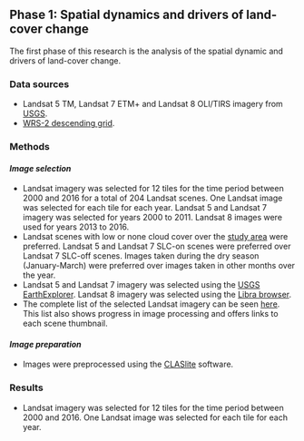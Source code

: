 ## **Phase 1: Spatial dynamics and drivers of land-cover change**

The first phase of this research is the analysis of the spatial dynamic and drivers of land-cover change.

### <a name="data"></a>Data sources 
* Landsat 5 TM, Landsat 7 ETM+ and Landsat 8 OLI/TIRS imagery from [USGS](http://landsat.usgs.gov/index.php).
* [WRS-2 descending grid](http://landsat.usgs.gov/tools_wrs-2_shapefile.php). 

### <a name="methods"></a>Methods 

#### *Image selection*
* Landsat imagery was selected for 12 tiles for the time period between 2000 and 2016 for a total of 204 Landsat scenes. One Landsat image was selected for each tile for each year. Landsat 5 and Landsat 7 imagery was selected for years 2000 to 2011. Landsat 8 images were used for years 2013 to 2016.
* Landsat scenes with low or none cloud cover over the [study area](index.html#studyarea) were preferred. Landsat 5 and Landsat 7 SLC-on scenes were preferred over Landsat 7 SLC-off scenes. Images taken during the dry season (January-March) were preferred over images taken in other months over the year.
* Landsat 5 and Landsat 7 imagery was selected using the [USGS EarthExplorer](http://earthexplorer.usgs.gov/). Landsat 8 imagery was selected using the [Libra browser](https://libra.developmentseed.org/).
* The complete list of the selected Landsat imagery can be seen <a href="https://docs.google.com/spreadsheets/d/1HMtOeW7eo_KRrg6BND2eItIp7VS1p0e_YWS3_YHaYEM/edit?usp=sharing" target="_blank">here</a>. This list also shows progress in image processing and offers links to each scene thumbnail.

#### *Image preparation*
* Images were preprocessed using the [CLASlite](http://claslite.carnegiescience.edu/en/) software.

### <a name="results"></a>Results 
* Landsat imagery was selected for 12 tiles for the time period between 2000 and 2016. One Landsat image was selected for each tile for each year.
